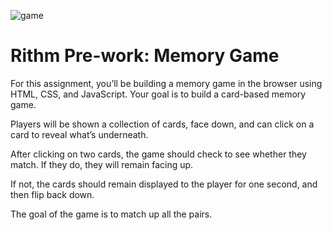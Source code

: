 ![game](https://user-images.githubusercontent.com/115326106/198896867-a2ee31a4-9cdf-449d-bf28-3a9cf9bb6a9f.png)

# Rithm Pre-work: Memory Game

For this assignment, you’ll be building a memory game in the browser using HTML, CSS, and JavaScript. Your goal is to build a card-based memory game.

Players will be shown a collection of cards, face down, and can click on a card to reveal what’s underneath.

After clicking on two cards, the game should check to see whether they match. If they do, they will remain facing up.

If not, the cards should remain displayed to the player for one second, and then flip back down.

The goal of the game is to match up all the pairs.

